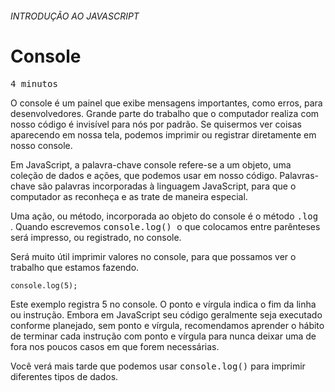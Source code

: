 ###### INTRODUÇÃO AO JAVASCRIPT  
# Console  
<kbd> 4 minutos </kbd> 
  
O console é um painel que exibe mensagens importantes, como erros, para desenvolvedores. Grande parte do trabalho que o computador realiza com nosso código é invisível para nós por padrão. Se quisermos ver coisas aparecendo em nossa tela, podemos imprimir ou registrar diretamente em nosso console.

Em JavaScript, a palavra-chave console refere-se a um objeto, uma coleção de dados e ações, que podemos usar em nosso código. Palavras-chave são palavras incorporadas à linguagem JavaScript, para que o computador as reconheça e as trate de maneira especial.

Uma ação, ou método, incorporada ao objeto do console é o método <kbd> .log </kbd>. Quando escrevemos <kbd> console.log() </kbd> o que colocamos entre parênteses será impresso, ou registrado, no console.

Será muito útil imprimir valores no console, para que possamos ver o trabalho que estamos fazendo.
``` code
console.log(5);
```
Este exemplo registra 5 no console. O ponto e vírgula indica o fim da linha ou instrução. Embora em JavaScript seu código geralmente seja executado conforme planejado, sem ponto e vírgula, recomendamos aprender o hábito de terminar cada instrução com ponto e vírgula para nunca deixar uma de fora nos poucos casos em que forem necessárias.

Você verá mais tarde que podemos usar <kbd>console.log()</kbd> para imprimir diferentes tipos de dados.